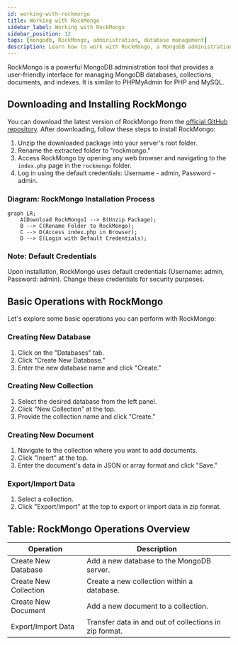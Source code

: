 ```yaml
---
id: working-with-rockmorgo
title: Working with RockMongo
sidebar_label: Working with RockMongo
sidebar_position: 12
tags: [mongodb, RockMongo, administration, database management]
description: Learn how to work with RockMongo, a MongoDB administration tool, for managing databases, collections, documents, and more.
---
```


RockMongo is a powerful MongoDB administration tool that provides a user-friendly interface for managing MongoDB databases, collections, documents, and indexes. It is similar to PHPMyAdmin for PHP and MySQL.

## Downloading and Installing RockMongo

You can download the latest version of RockMongo from the [official GitHub repository](https://github.com/iwind/rockmongo). After downloading, follow these steps to install RockMongo:

1. Unzip the downloaded package into your server's root folder.
2. Rename the extracted folder to "rockmongo."
3. Access RockMongo by opening any web browser and navigating to the `index.php` page in the `rockmongo` folder.
4. Log in using the default credentials: Username - admin, Password - admin.

### Diagram: RockMongo Installation Process

```mermaid
graph LR;
    A[Download RockMongo] --> B(Unzip Package);
    B --> C(Rename Folder to RockMongo);
    C --> D(Access index.php in Browser);
    D --> E(Login with Default Credentials);
```

### Note: Default Credentials

Upon installation, RockMongo uses default credentials (Username: admin, Password: admin). Change these credentials for security purposes.

## Basic Operations with RockMongo

Let's explore some basic operations you can perform with RockMongo:

### Creating New Database

1. Click on the "Databases" tab.
2. Click "Create New Database."
3. Enter the new database name and click "Create."

### Creating New Collection

1. Select the desired database from the left panel.
2. Click "New Collection" at the top.
3. Provide the collection name and click "Create."

### Creating New Document

1. Navigate to the collection where you want to add documents.
2. Click "Insert" at the top.
3. Enter the document's data in JSON or array format and click "Save."

### Export/Import Data

1. Select a collection.
2. Click "Export/Import" at the top to export or import data in zip format.

## Table: RockMongo Operations Overview

| Operation          | Description                                             |
|---------------------|---------------------------------------------------------|
| Create New Database | Add a new database to the MongoDB server.                |
| Create New Collection| Create a new collection within a database.               |
| Create New Document | Add a new document to a collection.                      |
| Export/Import Data  | Transfer data in and out of collections in zip format.   |
